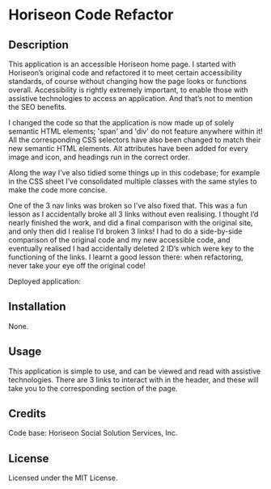 # Horiseon Code Refactor

## Description
This application is an accessible Horiseon home page. I started with Horiseon’s original code and refactored it to meet certain accessibility standards, of course without changing how the page looks or functions overall. Accessibility is rightly extremely important, to enable those with assistive technologies to access an application. And that’s not to mention the SEO benefits.

I changed the code so that the application is now made up of solely semantic HTML elements; 'span' and 'div' do not feature anywhere within it! All the corresponding CSS selectors have also been changed to match their new semantic HTML elements. Alt attributes have been added for every image and icon, and headings run in the correct order. 

Along the way I’ve also tidied some things up in this codebase; for example in the CSS sheet I’ve consolidated multiple classes with the same styles to make the code more concise. 

One of the 3 nav links was broken so I’ve also fixed that. This was a fun lesson as I accidentally broke all 3 links without even realising. I thought I’d nearly finished the work, and did a final comparison with the original site, and only then did I realise I’d broken 3 links! I had to do a side-by-side comparison of the original code and my new accessible code, and eventually realised I had accidentally deleted 2 ID’s which were key to the functioning of the links. I learnt a good lesson there: when refactoring, never take your eye off the original code!

Deployed application:



## Installation
None.

## Usage
This application is simple to use, and can be viewed and read with assistive technologies. There are 3 links to interact with in the header, and these will take you to the corresponding section of the page.

## Credits
Code base: Horiseon Social Solution Services, Inc.

## License
Licensed under the MIT License.
